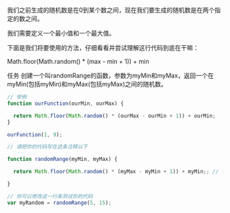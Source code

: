我们之前生成的随机数是在0到某个数之间，现在我们要生成的随机数是在两个指定的数之间。

我们需要定义一个最小值和一个最大值。

下面是我们将要使用的方法，仔细看看并尝试理解这行代码到底在干嘛：

Math.floor(Math.random() * (max - min + 1)) + min

任务
创建一个叫randomRange的函数，参数为myMin和myMax，返回一个在myMin(包括myMin)和myMax(包括myMax)之间的随机数。

```javascript
// 举例
function ourFunction(ourMin, ourMax) {

  return Math.floor(Math.random() * (ourMax - ourMin + 1)) + ourMin;
}

ourFunction(1, 9);

// 请把你的代码写在这条注释以下

function randomRange(myMin, myMax) {

  return Math.floor(Math.random() * (myMax - myMin + 1)) + myMin;; // 请修改这一行

}

// 你可以修改这一行来测试你的代码
var myRandom = randomRange(5, 15);

```
